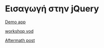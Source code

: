 # Εισαγωγή στην jQuery
[Demo app](http://dsg.teiste.gr/workshop-jQuery/)

[workshop vod](https://www.youtube.com/watch?v=OnFiA2EgGbo)

[Aftermath post](http://dsg.teiste.gr/jquery-workshop-aftermath/)
